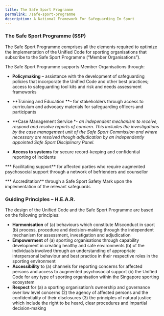 ```yaml
---
title: The Safe Sport Programme
permalink: /safe-sport-programme
description: A National Framework For Safeguarding In Sport
---
```

### The Safe Sport Programme (SSP)
 
The Safe Sport Programme comprises all the elements required to optimize the implementation of the Unified Code for sporting organisations that subscribe to the Safe Sport Programme (“Member Organisations”).

The Safe Sport Programme supports Member Organisations through: 

* **Policymaking** – assistance with the development of safeguarding policies that incorporate the Unified Code and other best practices; access to safeguarding tool kits and risk and needs assessment frameworks

* **Training and Education **– for stakeholders through access to curriculum and advocacy materials for safeguarding officers and participants

* **Case Management Service **- an independent mechanism to receive, respond and resolve reports of concern. This includes the investigations by the case management unit of the Safe Sport Commission and where necessary are resolved though adjudication by an independently appointed Safe Sport Disciplinary Panel.* 
* **Access to systems** for secure record-keeping and confidential reporting of incidents

*** Facilitating support** for affected parties who require augmented psychosocial support through a network of befrienders and counsellor

*** Accreditation** through a Safe Sport Safety Mark upon the implementation of the relevant safeguards



### Guiding Principles – H.E.A.R.

The design of the Unified Code and the Safe Sport Programme are based on the following principles:
* **Harmonisation** of (a) behaviours which constitute Misconduct in sport (b) process, procedure and decision-making through the independent mechanism for assessment, investigation and adjudication
* **Empowerment** of (a) sporting organisations through capability development in creating healthy and safe environments (b) of the individuals involved through an understanding of appropriate interpersonal behaviour and best practice in their respective roles in the sporting environment
* **Accessibility** to (a) channels for reporting concerns for affected persons and access to augmented psychosocial support (b) the Unified Code for any type of sporting organisation within the Singapore sporting ecosystem
* **Respect** for (a) a sporting organisation’s ownership and governance over low level concerns (2) the agency of affected persons and the confidentiality of their disclosures (3) the principles of natural justice which include the right to be heard, clear procedures and impartial decision-making